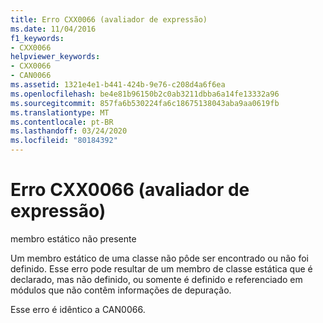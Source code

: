 ```yaml
---
title: Erro CXX0066 (avaliador de expressão)
ms.date: 11/04/2016
f1_keywords:
- CXX0066
helpviewer_keywords:
- CXX0066
- CAN0066
ms.assetid: 1321e4e1-b441-424b-9e76-c208d4a6f6ea
ms.openlocfilehash: be4e81b96150b2c0ab3211dbba6a14fe13332a96
ms.sourcegitcommit: 857fa6b530224fa6c18675138043aba9aa0619fb
ms.translationtype: MT
ms.contentlocale: pt-BR
ms.lasthandoff: 03/24/2020
ms.locfileid: "80184392"
---
```

# <a name="expression-evaluator-error-cxx0066"></a>Erro CXX0066 (avaliador de expressão)

membro estático não presente

Um membro estático de uma classe não pôde ser encontrado ou não foi definido. Esse erro pode resultar de um membro de classe estática que é declarado, mas não definido, ou somente é definido e referenciado em módulos que não contêm informações de depuração.

Esse erro é idêntico a CAN0066.
